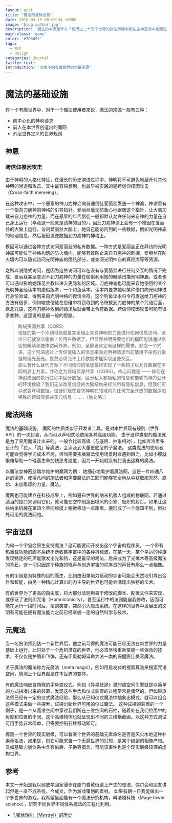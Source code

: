 ```yaml
---
layout: post
title: "魔法的基础设施"
date: 2018-03-15 00:00:54 +0800
image: 'blog-author.jpg'
description: '魔法的本源是什么？经历过二十五个世界的旅法师娜本和在主神空间中轮回过十八个世界的赵轫空有不同的看法。'
main-class: 'game'
color: '#7D669E'
tags:
  - WIP
  - design
categories: Journal
twitter_text:
introduction: '分类不同有魔世界的力量来源'
---
```

# 魔法的基础设施

在一个有魔世界中，对于一个魔法使用者来说，魔法的来源一般有三种：

- 向中心化的神明请求
- 前人在本世界创造出的魔网
- 外层世界定义的世界规则

## 神恩



### 跨信仰模因攻击

由于神明的人格化特征，在漫长的历史演进过程中，神明将不可避免地展开对其他神明的渗透和攻击。其中最容易想到，也最早被实践的是跨信仰模因攻击（Cross-faith memeing）。

在这种攻击中，一个恶意的神刀疤神会向普通信徒爱丽丝发送一个神谕，神谕里有一个指向刀疤神的神格的引导指针。爱丽丝毫无防备心地跟随这个指针，让大脑加载来自刀疤神的力量，而在最早的年代信徒一般都默认允许任何来自神的力量在自己身上运行（毕竟这一般就是请神的目的），因此刀疤神谕上会有一个模因在爱丽丝的大脑上运行，访问爱丽丝大脑上，她自己能访问到的一些数据，例如光明神庙的地理信息，然后秘密发送数据到刀疤神的神格上。

模因可以通过各种方式访问爱丽丝的私有数据。一种方式是爱丽丝正在拜访的光明神庙可能位于神格构筑的防火墙内，能够有效防止来自刀疤神的刺探，爱丽丝在防火墙内可以隐式访问光明神庙的隐私部分，或查阅光明神庙的真经库等等资源。

之所以说隐式访问，是因为这些访问可以在没有与爱丽丝进行任何交互的情况下完成，爱丽丝甚至意识不到刀疤神的力量在偷偷利用她的眼睛扫描光明神庙，或者也可以通过影响她拜见主教以进入更隐私的区域。刀疤神谕也可能来自她使用的某个光明神圣经读本的虚假版本，一个钓鱼读本，读本内要求她以某种借口向光明神进行身份验证，得到来自光明神格的授信令符。这个钓鱼读本将令符发送给刀疤神的方法有很多，例如唆使信徒在思维中将窃取到的令符放到刀疤神的某个咒语后面，默念咒语，这样刀疤神收到的请求后就会带上令符数据。跨信仰模因攻击可能有很多变种，这里说的是最一般的思路。

> 跨域资源共享（CORS）
> <br />
> 信徒的第一个冲动可能就是完全阻止来自神明的力量进行任何信息访问，这样它们就没法偷偷上传用户数据了。但显然神明需要他们的模因能够通过信徒的眼睛和肢体访问外界。例如，圣职者肯定有这样的需求，默念一个咒语，这个咒语通过上传信徒输入的信息来向光明神请求当前情境下杀伤力最强的偏光圣光。显然必须允许上传数据才能实现这些交互。
> <br />
> 那么有什么替代方案？不同信仰的信徒最终实现了一些钩子以允许数据在不同的源上共享，并称之为跨域资源共享（CORS）。核心问题是 —— 如何在神谕模因的执行过程中区分数据，区分私人和隐私的信息和能够向神力公开的环境数据？我们无法改变信徒的大脑结构来标注所有隐私信息，但我们可以改变环境数据。信徒们现在要求神明在领域内为任何完全开放的数据添加特殊的跨域资源共享元信息：……（后文略。）

## 魔法网络

魔法的基础设施。
魔网的性质类似于开发者工具，是对本世界现有规则（世界API）的一次封装，从而可以声明式地使用各种高级功能。
由于这种类型的魔法就是为了易用而设计出来的，一般会比较高级（与底层、抽象相对），比如库洛里多设计的「花」、「跳」等魔法，会涉及到大量更底层的子魔法。
这类魔法的使用者可能会觉得学习成本不高，但当需要拓展魔法使用场景时会遇到阻力，比如小樱就很难帮助一个硅基生命加快思考速度，因为一开始就没有封装出这样的魔法。

以魔法女神密丝瑞尔维护的魔网为例：
她细心地看护着魔法网，这是一片四通八达的渠道，使得凡间的施法者和需要魔法的工匠们能够安全地从中获取那天然、原始、未加雕琢的力量，魔法。

魔网也可能建立在科技成果上，例如遍布世界的纳米机器人组成的物联网，若通过适当的接口来调用它们，就可能在空中制造出喷风的引擎、极炽的射灯。如果让这些纳米机械在第四个空间维度上稍微移动一点距离，便形成了一个感知不到，但处处可用的魔法网络。

## 宇宙法则

为何一个宇宙会原生支持魔法？这可能要问开发出这个宇宙的程序员。
一个带有热重载功能的脚本系统不断收集宇宙中的各种机械波，在某一天，某个幸运的种族发现特定的吼声能激发出光和热，这是最早的戏法，后来成为了光爆术等高级魔法的基石。这一切只因这个种族的吼声与创造宇宙的程序员的声音有那么一点相像。

有的宇宙是为特殊的目的而生，比如由因果熵力驱动的宇宙可能会天然地引导出合作和智能，由另一种精心计算出的力主导的世界也可能会涌现出独特的法术。

有的世界为了更高的自由度，将大部分法则用易于修改的脚本、配置文件来实现，或保证了法则即咒语（Homoiconicity），甚至运行中的法则能自我修改，因而可能在运行一段时间后，法则突变，突然引入魔法系统。在这样的世界中发展出的文明有可能在拥有魔法能力之前已经掌握一定的自然科学与技术。

## 元魔法

当一名旅法师到达一个新世界后，他之前习得的魔法可能已经无法在新世界的力量基础上运行。此时处于一个危机潜在的世界，他必须尽快重新掌握一些保命的技术，不仅仅是护盾和飞弹，还有伊奥勒姆延命大法一类的保健医疗美容魔法。

关于魔法的魔法称为元魔法（meta magic），例如用启发式的搜索算法来搜索咒语空间，猜测上个世界魔法在本世界的变体。

有的魔法响应自特殊的手势或仪式，例如《异星歧途》里的超空间引擎就是以简单的方式拼凑出来的装置，发现这些手势和仪式装置的过程常常是偶然的，但如果旅法师已经有一定的仪式魔法经验，那么从已知仪式魔法中抽象出模式，就可以组合这些模式来做一些探索，试探出新世界可用的仪式魔法。
这种试探的装置的一个例子，是一个从高维空间中穿过我们所在三维空间的石柱，随着处在我们位面中的角度和位置的不同，这个高维物体也就呈现出不同的三维横截面。以这种方式测试可用手势非常简单，只需要控制石柱移动即可。

探测一个世界的现实层级，可以看某个世界的基础元素命名是否是风火水地这种朴素命名法，如果是，则它可能来自一个无魔世界的幻想，是某个编剧的相像产物。又如基础力量体系中含有伯爵、子爵等概念，可能该事件也是个现实层级较深的虚构世界。

## 参考

本文一开始是我以前放学回家漫步在厦门昏黄街道上产生的想法，偶尔会和朋友讲起但是一直不成系统，今成文，作为游戏策划的素材。
如果有朝一日我能做出一个多世界的游戏，我希望里面能有一个魔法研究机构，叫法塔科技（Mage tower science），研究不同世界不同体系魔法的工程化利用。

- [<span id="1">1.密丝瑞尔（Mystryl）的历史</span>](https://pos.trow.cc/setting/frsetaaneom/mystryl.htm)

